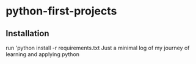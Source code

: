 # python-first-projects

## Installation
run 'python install -r requirements.txt
Just a minimal log of my journey of learning and applying python
